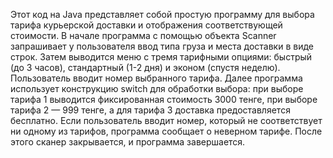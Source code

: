 Этот код на Java представляет собой простую программу для выбора тарифа курьерской доставки и отображения соответствующей стоимости. В начале программа с помощью объекта Scanner запрашивает у пользователя ввод типа груза и места доставки в виде строк. Затем выводится меню с тремя тарифными опциями: быстрый (до 3 часов), стандартный (1-2 дня) и эконом (спустя неделю). Пользователь вводит номер выбранного тарифа. Далее программа использует конструкцию switch для обработки выбора: при выборе тарифа 1 выводится фиксированная стоимость 3000 тенге, при выборе тарифа 2 — 999 тенге, а для тарифа 3 доставка предоставляется бесплатно. Если пользователь вводит номер, который не соответствует ни одному из тарифов, программа сообщает о неверном тарифе. После этого сканер закрывается, и программа завершается.
